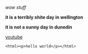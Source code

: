 _wow stuff_

**it is a terribly shite day in wellington**

**it is not a sunny day in dunedin**

[youtube](http://www.youtube.com)
```
<html><p>hello world</p></html>
```

